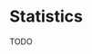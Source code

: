 # Statistics

<!--
https://www.linkedin.com/learning/statistics-foundations-the-basics/the-beginning-of-your-statistics-journey
https://www.linkedin.com/learning/statistics-foundations-probability/the-importance-of-probabilities
-->

TODO
